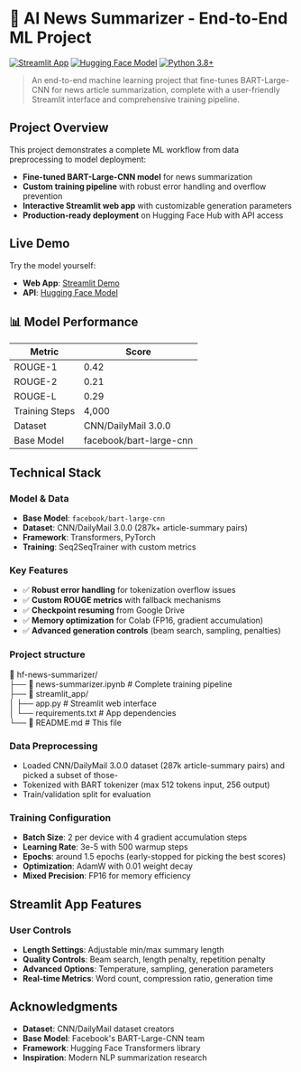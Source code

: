 # 📰 AI News Summarizer - End-to-End ML Project

[![Streamlit App](https://static.streamlit.io/badges/streamlit_badge_black_white.svg)](https://english-news-summarizer.streamlit.app)
[![Hugging Face Model](https://img.shields.io/badge/%F0%9F%A4%97%20Hugging%20Face-Model-blue)](https://huggingface.co/ciorant/news-summarizer)
[![Python 3.8+](https://img.shields.io/badge/python-3.8+-blue.svg)](https://www.python.org/downloads/)

> An end-to-end machine learning project that fine-tunes BART-Large-CNN for news article summarization, complete with a user-friendly Streamlit interface and comprehensive training pipeline.

## Project Overview

This project demonstrates a complete ML workflow from data preprocessing to model deployment:

- **Fine-tuned BART-Large-CNN model** for news summarization
- **Custom training pipeline** with robust error handling and overflow prevention
- **Interactive Streamlit web app** with customizable generation parameters
- **Production-ready deployment** on Hugging Face Hub with API access

## Live Demo

Try the model yourself:
- **Web App**: [Streamlit Demo](your-streamlit-app-url)
- **API**: [Hugging Face Model](https://huggingface.co/your-username/your-model)

## 📊 Model Performance

| Metric | Score |
|--------|-------|
| ROUGE-1 | 0.42 |
| ROUGE-2 | 0.21 |
| ROUGE-L | 0.29 |
| Training Steps | 4,000 |
| Dataset | CNN/DailyMail 3.0.0 |
| Base Model | facebook/bart-large-cnn |

## Technical Stack

### Model & Data
- **Base Model**: `facebook/bart-large-cnn`
- **Dataset**: CNN/DailyMail 3.0.0 (287k+ article-summary pairs)
- **Framework**: Transformers, PyTorch
- **Training**: Seq2SeqTrainer with custom metrics

### Key Features
- ✅ **Robust error handling** for tokenization overflow issues
- ✅ **Custom ROUGE metrics** with fallback mechanisms  
- ✅ **Checkpoint resuming** from Google Drive
- ✅ **Memory optimization** for Colab (FP16, gradient accumulation)
- ✅ **Advanced generation controls** (beam search, sampling, penalties)

### Project structure
📁 hf-news-summarizer/  
├── 📓 news-summarizer.ipynb          # Complete training pipeline  
├── 📱 streamlit_app/  
│   ├── app.py                          # Streamlit web interface  
│   └── requirements.txt                # App dependencies  
└── 📖 README.md                        # This file  

### Data Preprocessing

- Loaded CNN/DailyMail 3.0.0 dataset (287k article-summary pairs) and picked a subset of those-
- Tokenized with BART tokenizer (max 512 tokens input, 256 output)
- Train/validation split for evaluation

### Training Configuration

- **Batch Size**: 2 per device with 4 gradient accumulation steps
- **Learning Rate**: 3e-5 with 500 warmup steps
- **Epochs**: around 1.5 epochs (early-stopped for picking the best scores)
- **Optimization**: AdamW with 0.01 weight decay
- **Mixed Precision**: FP16 for memory efficiency

## Streamlit App Features
### User Controls

- **Length Settings**: Adjustable min/max summary length
- **Quality Controls**: Beam search, length penalty, repetition penalty
- **Advanced Options**: Temperature, sampling, generation parameters
- **Real-time Metrics**: Word count, compression ratio, generation time

## Acknowledgments

- **Dataset**: CNN/DailyMail dataset creators
- **Base Model**: Facebook's BART-Large-CNN team
- **Framework**: Hugging Face Transformers library
- **Inspiration**: Modern NLP summarization research





